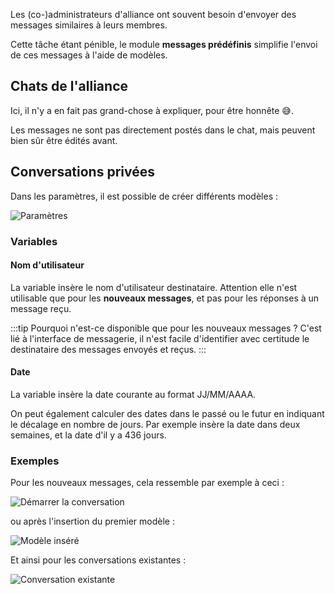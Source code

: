 Les (co-)administrateurs d'alliance ont souvent besoin d'envoyer des messages similaires à leurs membres.

Cette tâche étant pénible, le module **messages prédéfinis** simplifie l'envoi de ces messages à l'aide de modèles.

## Chats de l'alliance

Ici, il n'y a en fait pas grand-chose à expliquer, pour être honnête 😅.

Les messages ne sont pas directement postés dans le chat, mais peuvent bien sûr être édités avant.

## Conversations privées

Dans les paramètres, il est possible de créer différents modèles :

![Paramètres](./settings.png)

### Variables

#### Nom d'utilisateur

La variable <variable variable="username"/> insère le nom d'utilisateur destinataire. Attention elle n'est utilisable que pour les **nouveaux messages**, et pas pour les réponses à un message reçu.

:::tip Pourquoi n'est-ce disponible que pour les nouveaux messages ?
C'est lié à l'interface de messagerie, il n'est facile d'identifier avec certitude le destinataire des messages envoyés et reçus.
:::

#### Date

La variable <variable variable="today"/> insère la date courante au format JJ/MM/AAAA.

On peut également calculer des dates dans le passé ou le futur en indiquant le décalage en nombre de jours. Par exemple <variable variable="today+14"/> insère la date dans deux semaines, et <variable variable="today-436"/> la date d'il y a 436 jours.


### Exemples

Pour les nouveaux messages, cela ressemble par exemple à ceci :

![Démarrer la conversation](./new_message.png)

ou après l'insertion du premier modèle :

![Modèle inséré](./entered.png)

Et ainsi pour les conversations existantes :

![Conversation existante](./existing_messages.png)
